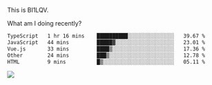 This is BI1LQV.

What am I doing recently?

<!--START_SECTION:waka-->

```txt
TypeScript   1 hr 16 mins    ██████████░░░░░░░░░░░░░░░   39.67 %
JavaScript   44 mins         █████▓░░░░░░░░░░░░░░░░░░░   23.01 %
Vue.js       33 mins         ████▒░░░░░░░░░░░░░░░░░░░░   17.36 %
Other        24 mins         ███▒░░░░░░░░░░░░░░░░░░░░░   12.78 %
HTML         9 mins          █▒░░░░░░░░░░░░░░░░░░░░░░░   05.11 %
```

<!--END_SECTION:waka-->

<img src="https://github-readme-stats.vercel.app/api?username=bi1lqv&show_icons=true&count_private=true">
